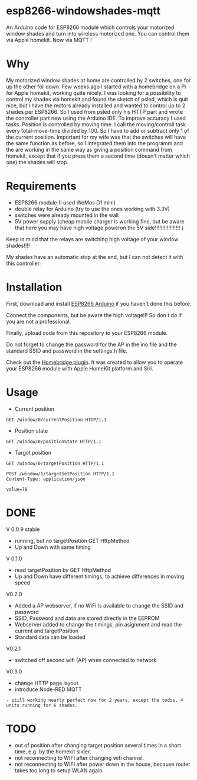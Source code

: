 # esp8266-windowshades-mqtt

An Arduino code for ESP8266 module which controls your motorized window shades and turn into wireless motorized one. You can control them via Apple homekit.
Now via MQTT !

# Why

My motorized window shades at home are controlled by 2 switches, one for up the other for down. Few weeks ago I started with a homebridge on a Pi for Apple homekit, working quite nicely. I was looking for a possibility to control my shades via homekit and found the sketch of psled, which is quit nice, but I have the motors already installed and wanted to control up to 2 shades per ESP8266. 
So I used from psled only his HTTP part and wrote the controller part new using the Arduino IDE.
To improve accuracy I used tasks. Position is controlled by moving time. I call the moving/controll task every total-move-time divided by 100. So I have to add or subtract only 1 of the current position.
Important for my wife was that the switches will have the same function as before, so I integrated them into the programm and the are working in the same way as giving a position command from homekit, except that if you press them a second time (doesn't matter which one) the shades will stop.

# Requirements

- ESP8266 module (I used WeMos D1 mini)
- double relay for Arduino (try to use the ones working with 3.3V)
- switches were already mounted in the wall
- 5V power supply (cheap mobile charger is working fine, but be aware that here you may have high voltage poweron the 5V side!!!!!!!!!!!!!!!!!  )

Keep in mind that the relays are switching high voltage of your window shades!!!!

My shades have an automatic stop at the end, but I can not detect it with this controller.


# Installation

First, download and install [ESP8266 Arduino](https://github.com/esp8266/Arduino) if you haven't done this before.

Connect the components, but be aware the high voltage!!! So don t do if you are not a professional.

Finally, upload code from this repository to your ESP8266 module.

Do not forget to change the password for the AP in the ino file and the standard SSID and password in the settings.h file.

Check out the [Homebridge plugin](https://github.com/Uweklaus/homebridge-esp-windowshades). It was created to allow you to operate your ESP8266 module with Apple HomeKit platform and Siri.

# Usage

- Current position
```
GET /window/0/currentPosition HTTP/1.1
```

- Position state
```
GET /window/0/positionState HTTP/1.1
```

- Target position
```
GET /window/0/targetPosition HTTP/1.1
```

```
POST /window/1/targetSetPosition HTTP/1.1
Content-Type: application/json

value=78
```

# DONE

V 0.0.9 stable
- running, but no targetPosition GET HttpMethod
- Up and Down with same timing 

V 0.1.0
- read targetPosition by GET HttpMethod
- Up and Down have different timings, to achieve differences in moving speed

V0.2.0
- Added a AP webserver, if no WiFi is available to change the SSID and password
- SSID, Password and data are stored directly in the EEPROM
- Webserver added to change the timings, pin asignment and read the current and targetPosition
- Standard data can be loaded

V0.2.1
- switched off second wifi (AP) when connected to network

V0.3.0
- change HTTP page layout
- introduce Node-RED MQTT
```
- still working nearly perfect now for 2 years, except the todos. 4 units running for 6 shades.
```

# TODO

- out of position after changing target position several times in a short time, e.g. by the homekit slider. 
- not reconnecting to WIFI after changing wifi channel.
- not reconnecting to WIFI after power down in the house, because router takes too long to setup WLAN again.

